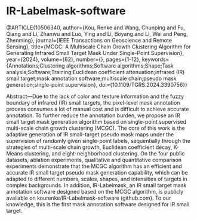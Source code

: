 # IR-Labelmask-software

@ARTICLE{10506340,
  author={Kou, Renke and Wang, Chunping and Fu, Qiang and Li, Zhanwu and Luo, Ying and Li, Boyang and Li, Wei and Peng, Zhenming},
  journal={IEEE Transactions on Geoscience and Remote Sensing}, 
  title={MCGC: A Multiscale Chain Growth Clustering Algorithm for Generating Infrared Small Target Mask Under Single-Point Supervision}, 
  year={2024},
  volume={62},
  number={},
  pages={1-12},
  keywords={Annotations;Clustering algorithms;Software algorithms;Shape;Task analysis;Software;Training;Euclidean coefficient attenuation;infrared (IR) small target;mask annotation software;multiscale chain;pseudo mask generation;single-point supervision},
  doi={10.1109/TGRS.2024.3390756}}

Abstract—Due to the lack of color and texture information and the fuzzy boundary of infrared (IR) small targets, the pixel-level mask annotation process consumes a lot of manual cost and is difficult to achieve accurate annotation. To further reduce the annotation burden, we propose an IR small target mask generation algorithm based on single-point supervised multi-scale chain growth clustering (MCGC). The core of this work is the adaptive generation of IR small-target pseudo mask maps under the supervision of randomly given single-point labels, sequentially through the strategies of multi-scale chain growth, Euclidean coefficient decay, K-Means clustering, and eight-neighborhood clustering. On the four public datasets, ablation experiments, qualitative and quantitative comparison experiments demonstrate that the MCGC algorithm has an efficient and accurate IR small target pseudo mask generation capability, which can be adapted to different numbers, scales, shapes, and intensities of targets in complex backgrounds. In addition, IR-Labelmask, an IR small target mask annotation software designed based on the MCGC algorithm, is publicly available on kourenke/IR-Labelmask-software (github.com). To our knowledge, this is the first mask annotation software designed for IR small target.
